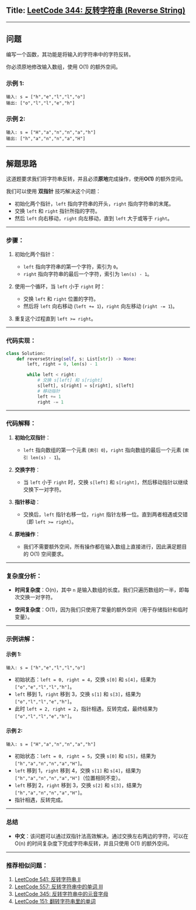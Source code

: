 ## Title: [LeetCode 344: 反转字符串 (Reverse String)](https://leetcode.com/problems/reverse-string/)

---

## 问题

编写一个函数，其功能是将输入的字符串中的字符反转。

你必须原地修改输入数组，使用 O(1) 的额外空间。

### 示例 1:

```
输入: s = ["h","e","l","l","o"]
输出: ["o","l","l","e","h"]
```

### 示例 2:

```
输入: s = ["H","a","n","n","a","h"]
输出: ["h","a","n","n","a","H"]
```

---

## 解题思路

这道题要求我们将字符串反转，并且必须**原地**完成操作，使用**O(1)** 的额外空间。

我们可以使用 **双指针** 技巧解决这个问题：

- 初始化两个指针，`left` 指向字符串的开头，`right` 指向字符串的末尾。
- 交换 `left` 和 `right` 指针所指的字符。
- 然后 `left` 向右移动，`right` 向左移动，直到 `left` 大于或等于 `right`。

---

### 步骤：

1. 初始化两个指针：
   - `left` 指向字符串的第一个字符，索引为 `0`。
   - `right` 指向字符串的最后一个字符，索引为 `len(s) - 1`。
   
2. 使用一个循环，当 `left` 小于 `right` 时：
   - 交换 `left` 和 `right` 位置的字符。
   - 然后将 `left` 向右移动 (`left += 1`)，`right` 向左移动 (`right -= 1`)。

3. 重复这个过程直到 `left >= right`。

---

### 代码实现：

```python
class Solution:
    def reverseString(self, s: List[str]) -> None:
        left, right = 0, len(s) - 1

        while left < right:
            # 交换 s[left] 和 s[right]
            s[left], s[right] = s[right], s[left]
            # 移动指针
            left += 1
            right -= 1
```

---

### 代码解释：

1. **初始化双指针**：
   - `left` 指向数组的第一个元素 (`索引 0`)，`right` 指向数组的最后一个元素 (`索引 len(s) - 1`)。

2. **交换字符**：
   - 当 `left` 小于 `right` 时，交换 `s[left]` 和 `s[right]`，然后移动指针以继续交换下一对字符。

3. **指针移动**：
   - 交换后，`left` 指针右移一位，`right` 指针左移一位。直到两者相遇或交错（即 `left >= right`）。

4. **原地操作**：
   - 我们不需要额外空间，所有操作都在输入数组上直接进行，因此满足题目的 O(1) 空间要求。

---

### 复杂度分析：

- **时间复杂度**：O(n)，其中 `n` 是输入数组的长度。我们只遍历数组的一半，即每次交换一对字符。
  
- **空间复杂度**：O(1)，因为我们只使用了常量的额外空间（用于存储指针和临时变量）。

---

### 示例讲解：

#### 示例 1:

```
输入: s = ["h","e","l","l","o"]
```

- 初始状态：`left = 0, right = 4`，交换 `s[0]` 和 `s[4]`，结果为 `["o","e","l","l","h"]`。
- `left` 移到 1，`right` 移到 3，交换 `s[1]` 和 `s[3]`，结果为 `["o","l","l","e","h"]`。
- 此时 `left = 2, right = 2`，指针相遇，反转完成，最终结果为 `["o","l","l","e","h"]`。

#### 示例 2:

```
输入: s = ["H","a","n","n","a","h"]
```

- 初始状态：`left = 0, right = 5`，交换 `s[0]` 和 `s[5]`，结果为 `["h","a","n","n","a","H"]`。
- `left` 移到 1，`right` 移到 4，交换 `s[1]` 和 `s[4]`，结果为 `["h","a","n","n","a","H"]`（位置相同不变）。
- `left` 移到 2，`right` 移到 3，交换 `s[2]` 和 `s[3]`，结果为 `["h","a","n","n","a","H"]`。
- 指针相遇，反转完成。

---

### 总结

- **中文**：该问题可以通过双指针法高效解决。通过交换左右两边的字符，可以在 O(n) 的时间复杂度下完成字符串反转，并且只使用 O(1) 的额外空间。

---

### 推荐相似问题：

1. [LeetCode 541: 反转字符串 II](https://leetcode.com/problems/reverse-string-ii/)
2. [LeetCode 557: 反转字符串中的单词 III](https://leetcode.com/problems/reverse-words-in-a-string-iii/)
3. [LeetCode 345: 反转字符串中的元音字母](https://leetcode.com/problems/reverse-vowels-of-a-string/)
4. [LeetCode 151: 翻转字符串里的单词](https://leetcode.com/problems/reverse-words-in-a-string/)
